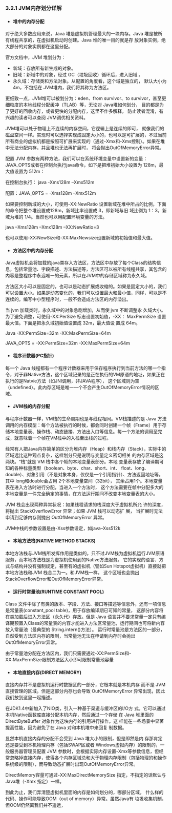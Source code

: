 ### **3.2.1 JVM内存划分详解**

* #### 堆中的内存分配

对于绝大多数应用来说，Java 堆是虚拟机管理最大的一块内存。Java 堆是被所有线程共享的，在虚拟机启动时创建。Java 堆的唯一目的就是存 放对象实例，绝大部分的对象实例都在这里分配。

官方文档中，JVM 堆划分为：

* 新域：存放所有新生成的对象。 
* 旧域：新域中的对象，经过 GC（垃圾回收）循环后，进入旧域 。 
* 永久域：存储类和方法对象。从配置的角度看，这个域是独立的， 默认大小为4m，不包括在 JVM堆内，我们将其称为方法区。

更细致一点，JVM堆可以被划分为：eden、from survivor、to survivor，甚至更细粒度的本地线程分配缓冲（TLAB）等，无论对 Java堆如何划分， 目的都是为了更好的回收内存，或者更快的分配内存，这里不作多解释， 防止读者混淆，有兴趣的读者可以查阅 JVM调优相关资料。

JVM堆可以处于物理上不连续的内存空间，它逻辑上是连续的即可， 就像我们的磁盘空间一样。实现时可以选择实现成固定大小的，也可以是可扩展的，不过当前所有商业的虚拟机都是按照可扩展来实现的（通过-Xmx和-Xms控制）。如果在堆中无法分配内存，并且堆也无法再扩展时， 将会抛出OutOfMemoryError异常。

配置 JVM 参数有两种方法，我们可以在系统环境变量中设置新的变量： JAVA\_OPTS或者在控制台执行java命令，如下是把堆初始大小设置为 128m，最大值设置为 512m：

在控制台执行： java -Xms128m –Xmx512m

配置：JAVA\_OPTS = -Xms128m –Xmx512m

如果要控制新域的大小，可使用-XX:NewRatio 设置新域在堆中所占的比例，下面的命令把整个堆设置成128m，新域比率设置成 3，即新域与旧 域比例为 1：3，新域为堆的 1/4。当然也可以用配置环境变量的方法。

java –Xms128m –Xmx128m –XX:NewRatio=3 

也可以使用-XX:NewSize和-XX:MaxNewsize设置新域的初始值和最大值。

* #### 方法区中的内存分配

Java虚拟机会将加载的java类存入方法区，方法区中存放了每个Class的结构信息，包括常量池、字段描述、方法描述等，方法区可以被所有线程共享，其包含的内容是整程序中永远唯一的元素，所以在JVM中的存储区域称为永久域。

方法区大小可以是固定的，也可以是动态扩展或收缩的。如果是固定大小的，我们可以设置大小。如果是动态变化的，我们可以设置最大和最小值，同样，可以是不连续的。编写中小型程序时，一般不会造成方法区的内存溢出。

当 jvm 加载类时，永久域中的对象急剧增加，从而使 jvm 不断调整永 久域大小。为了避免调整，可使用-XX:PerSize 标志设置初始值，-XX： MaxPermSize 设置最大值。下面是把永久域初始值设置成 32m，最大值设 置成 64m。

Java -XX:PermSize=32m -XX:MaxPermSize=64m

JAVA\_OPTS = -XX:PermSize=32m -XX:MaxPermSize=64m

* #### 程序计数器\(PC指针\)

每一个 Java 线程都有一个程序计数器来用于保存程序执行到当前方法的哪一个指令，对于非Native方法，这个区域记录的是正在执行的VM原语的地址，如果正在执行的是Natvie方法（如JNI调用，非JAVA程序）， 这个区域则为空（undefined）。此内存区域是唯一一个不会产生OutOfMemoryError情况的区域。

* #### JVM栈的内存分配

与程序计数器一样，VM栈的生命周期也是与线程相同。VM栈描述的是 Java 方法调用的内存模型：每个方法被执行的时候，都会同时创建一个帧（Frame）用于存储本地变量表、操作栈、动态链接、方法出入口等信息。每一个方法的调用至完成，就意味着一个帧在VM栈中的入栈至出栈的过程。

经常有人把Java内存简单的区分为堆内存（Heap）和栈内存（Stack），实际中的区域远比这种观点复杂，这样划分只是说明与变量定义密切相关 的内存区域是这两块。“栈”就是 VM 栈中各个帧的本地变量表部分。本地 变量表存放了编译期可知的各种标量类型（boolean、byte、char、short、int、 float、long、double）、对象引用（不是对象本身，仅仅是一个引用指针）、方法返回地址等。其中 long和double会占用 2个本地变量空间（32bit）， 其余占用1个。本地变量表在进入方法时进行分配，当进入一个方法时， 这个方法需要在帧中分配多大的本地变量是一件完全确定的事情，在方法运行期间不改变本地变量表的大小。

JVM 栈会出现两种异常状况：如果线程请求的栈深度大于虚拟机所允 许的深度，将抛出 StackOverflowError 异常；如果 JVM 栈可以动态扩 展， 当扩展时无法申请到足够内存则抛出 OutOfMemoryError 异常。

JVM中栈的参数设置是由-Xss参数设定，如java–Xss512k

* #### 本地方法栈\(NATIVE METHOD STACKS\)

本地方法栈与JVM栈所发挥作用是类似的，只不过JVM栈为虚拟机运行JVM原语服务，而本地方法栈是为虚拟机使用到的Native方法服务。 它的实现的语言、方式与结构并没有强制规定，甚至有的虚拟机（譬如Sun Hotspot虚拟机）直接就把本地方法栈和JVM 栈合二为一。和JVM栈一样， 这个区域也会抛出StackOverflowError和OutOfMemoryError异常。

* #### 运行时常量池\(RUNTIME CONSTANT POOL\)

Class 文件中除了有类的版本、字段、方法、接口等描述等信息外，还有一项信息是常量表\(constant\_pool table\)，用于存放编译期已可知的常量， 这部分内容将在类加载后进入方法区（永久代）存放。但是 Java 语言并不要求常量一定只有编译期预置入Class的常量表的内容才能进入方法区常量池，运行期间也可将新内容放入常量池（最典型的 String.intern\(\)方法）。 运行时常量池是方法区的一部分，自然受到方法区内存的限制，当常量池无法在申请到内存时会抛出OutOfMemoryError异常。

由于常量池分配在方法区内，我们只需要通过-XX:PermSize和-XX:MaxPermSize限制方法区大小即可限制常量池容量

* #### 本地直接内存\(DIRECT MEMORY\)

直接内存并不是虚拟机运行时数据区的一部分，它根本就是本机内存 而不是 JVM 直接管理的区域。但是这部分内存也会导致 OutOfMemoryError 异常出现，因此我们放到这里一起描述。

在JDK1.4中新加入了NIO类，引入一种基于渠道与缓冲区的I/O方 式，它可以通过本机Native函数库直接分配本机内存，然后通过一个存储 在 Java 堆里面的 DirectByteBuffer 对象作为这块内存的引用进行操作。这 样能在一些场景中显著提高性能，因为避免了在 Java 对和本机堆中来回复 制数据。

显然本机直接内存的分配不会受到 Java 堆大小的限制，但是即然是内 存那肯定还是要受到本机物理内存（包括SWAP区或者 Windows虚拟内存）的限制的，一般服务器管理员配置 JVM 参数时，会根据实际内存设置-Xmx等参数信息，但经常忽略掉直接内存，使得各个内存区域总和大于物理内存限制（包括物理的和操作系统级的限制），而导致动态扩展时出现OutOfMemoryError异常。

DirectMemory容量可通过-XX:MaxDirectMemorySize 指定，不指定的话默认与Java堆（-Xmx 指定）一样。

到此为止，我们弄清楚虚拟机里面的内存是如何划分的，哪部分区域， 什么样的代码、操作可能导致OOM（out of memory）异常。虽然Java有 垃圾收集机制，但OOM仍然离我们并不遥远，

#### 



